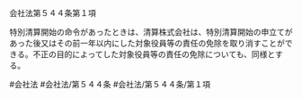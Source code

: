 会社法第５４４条第１項

特別清算開始の命令があったときは、清算株式会社は、特別清算開始の申立てがあった後又はその前一年以内にした対象役員等の責任の免除を取り消すことができる。不正の目的によってした対象役員等の責任の免除についても、同様とする。

#会社法
#会社法/第５４４条
#会社法/第５４４条/第１項
